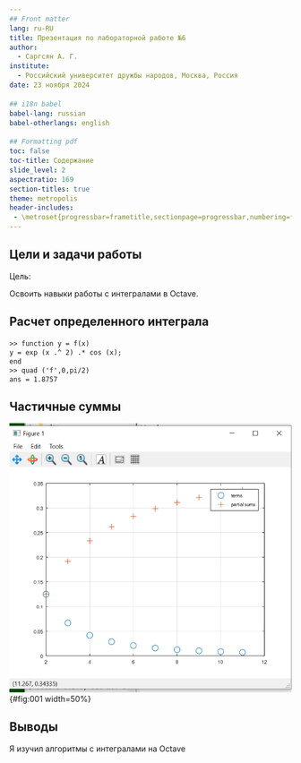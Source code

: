 ```yaml
---
## Front matter
lang: ru-RU
title: Презентация по лабораторной работе №6
author:
  - Саргсян А. Г.
institute:
  - Российский университет дружбы народов, Москва, Россия
date: 23 ноября 2024

## i18n babel
babel-lang: russian
babel-otherlangs: english

## Formatting pdf
toc: false
toc-title: Содержание
slide_level: 2
aspectratio: 169
section-titles: true
theme: metropolis
header-includes:
 - \metroset{progressbar=frametitle,sectionpage=progressbar,numbering=fraction}
---
```


## Цели и задачи работы

Цель:

Освоить навыки работы с интегралами в Octave.

## Расчет определенного интеграла
```
>> function y = f(x)
y = exp (x .^ 2) .* cos (x);
end
>> quad ('f',0,pi/2)
ans = 1.8757
```
## Частичные суммы

![Частичные суммы](image/l6_1.png){#fig:001 width=50%}

## Выводы

Я изучил алгоритмы с интегралами на Octave